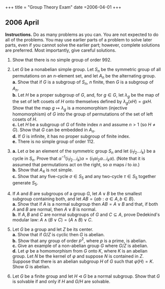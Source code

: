 +++
title = "Group Theory Exam"
date =2006-04-01
+++

## 2006 April

**Instructions.** Do as many problems as you can. You are not expected to do all of the problems. You may use earlier parts of a problem to solve later parts, even if you cannot solve the earlier part;
however, complete solutions are preferred. Most importantly, give careful solutions.

1. Show that there is no simple group of order 992.

2. Let $G$ be a nonabelian simple group. Let $S_n$ be the symmetric group of all permutations on an $n$-element set, and let $A_n$ be the alternating group.\
   **a.** Show that if $G$ is a subgroup of $S_n$, $n$ finite, then $G$ is a subgroup of $A_n$.\
   **b.** Let $H$ be a proper subgroup of $G$, and, for $g\in G$, let $\lambda_g$ be the map of the set of left cosets of $H$ onto themselves defined by $\lambda_g(xH) = gxH$. Show that the map $g\mapsto \lambda_g$ is a monomorphism (injective homomorphism) of $G$ into the group of permutations of the set of left cosets of $H$.\
   **c.** Let $H$ be a subgroup of $G$ of finite index $n$ and assume $n>1$ (so $H \neq G$). Show that $G$ can be embedded in $A_n$.\
   **d.** If $G$ is infinite, it has no proper subgroup of finite index.\
   **e.** There is no simple group of order 112.

3. **a.**  Let $\alpha$ be an element of the symmetric group $S_n$ and let $(i_1 i_2 \dots i_k)$ be a cycle in $S_n$. Prove that $\alpha^{-1}(i_1 i_2 \dots i_k)\alpha= (i_1\alpha  i_2 \alpha \dots i_k\alpha)$. (Note that it is assumed that permutations act on the right, so $\alpha$ maps $i$ to $i\alpha$.)\
   **b.**  Show that $A_4$ is not simple.\
   **c.**  Show that any five-cycle $\sigma \in S_5$ and any two-cycle $\tau \in S_5$ together generate $S_5$.

4. If $A$ and $B$ are subgroups of a group $G$, let $A\vee B$ be the smallest subgroup containing both, and let $AB = \{ab : a\in A, b\in B\}$.\
   **a.**  Show that if $A$ is a normal subgroup then $AB = A\vee B$ and that, if both $A$ and $B$ are normal, then $A\vee B$ is normal.\
   **b.**  If $A, B$ and $C$ are normal subgroups of $G$ and $C\subseteq A$, prove Dedekind's modular law: $A \wedge (B\vee C) = (A\wedge B) \vee C$.

5. Let $G$ be a group and let $Z$ be its center.\
   **a.** Show that if $G/Z$ is cyclic then $G$ is abelian.\
   **b.** Show that any group of order $p^2$, where $p$ is a prime, is abelian.\
   **c.** Give an example of a non-abelian group $G$ where $G/Z$ is abelian.\
   **d.** Let $\varphi$ be a homomorphism from $G$ onto $K$, where $K$ is an abelian group. Let $N$ be the kernel of $\varphi$ and suppose $N$ is contained in $Z$. Suppose that there is an abelian subgroup $H$ of $G$ such that $\varphi(H) = K$. Show $G$ is abelian.

6. Let $G$ be a finite group and let $H \triangleleft G$ be a normal subgroup. Show that $G$ is solvable if and only if $H$ and $G/H$ are solvable.

